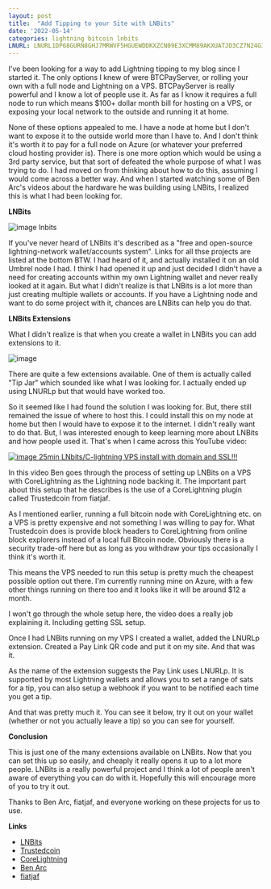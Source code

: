 ```yaml
---
layout: post
title:  "Add Tipping to your Site with LNBits"
date: '2022-05-14'
categories: lightning bitcoin lnbits
LNURL: LNURL1DP68GURN8GHJ7MRWVF5HGUEWDDKXZCN09E3XCMM89AKXUATJD3CZ7N24G32RG5QA27T8L 
---
```


I've been looking for a way to add Lightning tipping to my blog since I started it. The only options I knew of were BTCPayServer, or rolling your own with a full node and Lightning on a VPS. BTCPayServer is really powerful and I know a lot of people use it. As far as I know it requires a full node to run which means $100+ dollar month bill for hosting on a VPS, or exposing your local network to the outside and running it at home.

None of these options appealed to me. I have a node at home but I don't want to expose it to the outside world more than I have to. And I don't think it's worth it to pay for a full node on Azure (or whatever your preferred cloud hosting provider is). There is one more option which would be using a 3rd party service, but that sort of defeated the whole purpose of what I was trying to do. I had moved on from thinking about how to do this, assuming I would come across a better way. And when I started watching some of Ben Arc's videos about the hardware he was building using LNBits, I realized this is what I had been looking for.

**LNBits**

![image lnbits](/images/lnbits-logo.png)

If you've never heard of LNBits it's described as a "free and open-source lightning-network wallet/accounts system". Links for all thse projects are listed at the bottom BTW. I had heard of it, and actually installed it on an old Umbrel node I had. I think I had opened it up and just decided I didn't have a need for creating accounts within my own Lightning wallet and never really looked at it again. But what I didn't realize is that LNBits is a lot more than just creating multiple wallets or accounts. If you have a Lightning node and want to do some project with it, chances are LNBits can help you do that.

**LNBits Extensions**

What I didn't realize is that when you create a wallet in LNBits you can add extensions to it. 

![image](/images/lnbits-extensions.png)


There are quite a few extensions available. One of them is actually called "Tip Jar" which sounded like what I was looking for. I actually ended up using LNURLp but that would have worked too.

So it seemed like I had found the solution I was looking for. But, there still remained the issue of where to host this. I could install this on my node at home but then I would have to expose it to the internet. I didn't really want to do that. But, l was interested enough to keep learning more about LNBits and how people used it. That's when I came across this YouTube video:

[![image 25min LNbits/C-lightning VPS install with domain and SSL!!!](https://img.youtube.com/vi/WJRxJtYZAn4/0.jpg)](https://www.youtube.com/watch?v=WJRxJtYZAn4)

In this video Ben goes through the process of setting up LNBits on a VPS with CoreLightning as the Lightning node backing it. The important part about this setup that he describes is the use of a CoreLightning plugin called Trustedcoin from fiatjaf.

As I mentioned earlier, running a full bitcoin node with CoreLightning etc. on a VPS is pretty expensive and not something I was willing to pay for. What Trustedcoin does is provide block headers to CoreLightning from online block explorers instead of a local full Bitcoin node. Obviously there is a security trade-off here but as long as you withdraw your tips occasionally I think it's worth it.

This means the VPS needed to run this setup is pretty much the cheapest possible option out there. I'm currently running mine on Azure, with a few other things running on there too and it looks like it will be around $12 a month.

I won't go through the whole setup here, the video does a really job explaining it. Including getting SSL setup. 

Once I had LNBits running on my VPS I created a wallet, added the LNURLp extension. Created a Pay Link QR code and put it on my site. And that was it.

As the name of the extension suggests the Pay Link uses LNURLp. It is supported by most Lightning wallets and allows you to set a range of sats for a tip, you can also setup a webhook if you want to be notified each time you get a tip.

And that was pretty much it. You can see it below, try it out on your wallet (whether or not you actually leave a tip) so you can see for yourself.

**Conclusion**

This is just one of the many extensions available on LNBits. Now that you can set this up so easily, and cheaply it really opens it up to a lot more people. LNBits is a really powerful project and I think a lot of people aren't aware of everything you can do with it. Hopefully this will encourage more of you to try it out.

Thanks to Ben Arc, fiatjaf, and everyone working on these projects for us to use.

**Links**

- [LNBits](https://github.com/lnbits/lnbits-legend)
- [Trustedcoin](https://github.com/fiatjaf/trustedcoin)
- [CoreLightning](https://github.com/ElementsProject/lightning)
- [Ben Arc](https://mobile.twitter.com/arcbtc)
- [fiatjaf](https://mobile.twitter.com/fiatjaf)